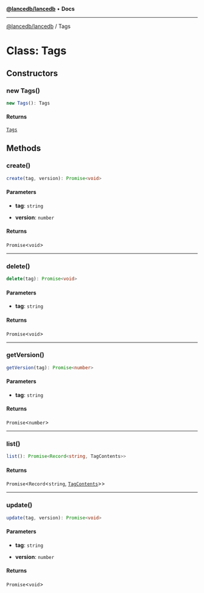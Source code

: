 [**@lancedb/lancedb**](../README.md) • **Docs**

***

[@lancedb/lancedb](../globals.md) / Tags

# Class: Tags

## Constructors

### new Tags()

```ts
new Tags(): Tags
```

#### Returns

[`Tags`](Tags.md)

## Methods

### create()

```ts
create(tag, version): Promise<void>
```

#### Parameters

* **tag**: `string`

* **version**: `number`

#### Returns

`Promise`&lt;`void`&gt;

***

### delete()

```ts
delete(tag): Promise<void>
```

#### Parameters

* **tag**: `string`

#### Returns

`Promise`&lt;`void`&gt;

***

### getVersion()

```ts
getVersion(tag): Promise<number>
```

#### Parameters

* **tag**: `string`

#### Returns

`Promise`&lt;`number`&gt;

***

### list()

```ts
list(): Promise<Record<string, TagContents>>
```

#### Returns

`Promise`&lt;`Record`&lt;`string`, [`TagContents`](TagContents.md)&gt;&gt;

***

### update()

```ts
update(tag, version): Promise<void>
```

#### Parameters

* **tag**: `string`

* **version**: `number`

#### Returns

`Promise`&lt;`void`&gt;
